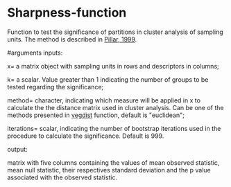 # Sharpness-function
Function to test the significance of partitions in cluster analysis of sampling units. The method is described in [Pillar, 1999](https://esajournals.onlinelibrary.wiley.com/doi/pdf/10.1890/0012-9658%281999%29080%5B2508%3AHSAC%5D2.0.CO%3B2).

#arguments
inputs:

x= a matrix object with sampling units in rows and descriptors in columns;

k= a scalar. Value greater than 1 indicating the number of groups to be tested regarding the significance;

method= character, indicating which measure will be applied in x to calculate the the distance matrix used in cluster analysis. Can be one of the methods presented in [vegdist](https://www.rdocumentation.org/packages/vegan/versions/2.4-2/topics/vegdist) function, default is "euclidean";

iterations= scalar, indicating the number of bootstrap iterations used in the procedure to calculate the significance. Default is 999.

output:

matrix with five columns containing the values of mean observed statistic, mean null statistic, their respectives standard deviation and the p value associated with the observed statistic.
